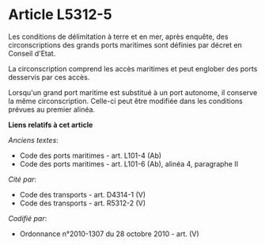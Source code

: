# Article L5312-5

Les conditions de délimitation à terre et en mer, après enquête, des circonscriptions des grands ports maritimes sont
définies par décret en Conseil d'Etat.

La circonscription comprend les accès maritimes et peut englober des ports desservis par ces accès.

Lorsqu'un grand port maritime est substitué à un port autonome, il conserve la même circonscription. Celle-ci peut être
modifiée dans les conditions prévues au premier alinéa.

**Liens relatifs à cet article**

_Anciens textes_:

  - Code des ports maritimes - art. L101-4 (Ab)
  - Code des ports maritimes - art. L101-6 (Ab), alinéa 4, paragraphe II

_Cité par_:

  - Code des transports - art. D4314-1 (V)
  - Code des transports - art. R5312-2 (V)

_Codifié par_:

  - Ordonnance n°2010-1307 du 28 octobre 2010 - art. (V)
